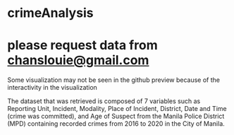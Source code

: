 # crimeAnalysis
# please request data from chanslouie@gmail.com
Some visualization may not be seen in the github preview because of the interactivity in the visualization

The dataset that was retrieved is composed of 7 variables such as Reporting Unit, Incident, Modality, Place of Incident, District, Date and Time (crime was committed), and Age of Suspect from the Manila Police District (MPD) containing recorded crimes from 2016 to 2020 in the City of Manila.
